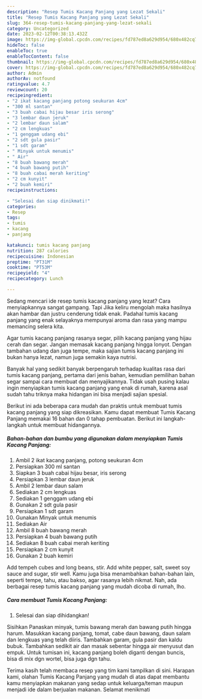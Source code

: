 ```yaml
---
description: "Resep Tumis Kacang Panjang yang Lezat Sekali"
title: "Resep Tumis Kacang Panjang yang Lezat Sekali"
slug: 364-resep-tumis-kacang-panjang-yang-lezat-sekali
category: Uncategorized
date: 2023-02-12T00:38:13.432Z
image: https://img-global.cpcdn.com/recipes/fd787ed8a629d954/680x482cq70/tumis-kacang-panjang-foto-resep-utama.jpg
hideToc: false
enableToc: true
enableTocContent: false
thumbnail: https://img-global.cpcdn.com/recipes/fd787ed8a629d954/680x482cq70/tumis-kacang-panjang-foto-resep-utama.jpg
cover: https://img-global.cpcdn.com/recipes/fd787ed8a629d954/680x482cq70/tumis-kacang-panjang-foto-resep-utama.jpg
author: Admin
authorAv: notfound
ratingvalue: 4.7
reviewcount: 20
recipeingredient:
- "2 ikat kacang panjang potong seukuran 4cm"
- "300 ml santan"
- "3 buah cabai hijau besar iris serong"
- "3 lembar daun jeruk"
- "2 lembar daun salam"
- "2 cm lengkuas"
- "1 genggam udang ebi"
- "2 sdt gula pasir"
- "1 sdt garam"
- " Minyak untuk menumis"
- " Air"
- "8 buah bawang merah"
- "4 buah bawang putih"
- "8 buah cabai merah keriting"
- "2 cm kunyit"
- "2 buah kemiri"
recipeinstructions:

- "Selesai dan siap dinikmati!"
categories:
- Resep
tags:
- tumis
- kacang
- panjang

katakunci: tumis kacang panjang 
nutrition: 287 calories
recipecuisine: Indonesian
preptime: "PT31M"
cooktime: "PT53M"
recipeyield: "4"
recipecategory: Lunch

---
```



Sedang mencari ide resep tumis kacang panjang yang lezat? Cara menyiapkannya sangat gampang. Tapi Jika keliru mengolah maka hasilnya akan hambar dan justru cenderung tidak enak. Padahal tumis kacang panjang yang enak selayaknya mempunyai aroma dan rasa yang mampu memancing selera kita.


Agar tumis kacang panjang rasanya segar, pilih kacang panjang yang hijau cerah dan segar. Jangan memasak kacang panjang hingga lonyot. Dengan tambahan udang dan juga tempe, maka sajian tumis kacang panjang ini bukan hanya lezat, namun juga semakin kaya nutrisi.

Banyak hal yang sedikit banyak berpengaruh terhadap kualitas rasa dari tumis kacang panjang, pertama dari jenis bahan, kemudian pemilihan bahan segar sampai cara membuat dan menyajikannya. Tidak usah pusing kalau ingin menyiapkan tumis kacang panjang yang enak di rumah, karena asal sudah tahu triknya maka hidangan ini bisa menjadi sajian spesial.


Berikut ini ada beberapa cara mudah dan praktis untuk membuat tumis kacang panjang yang siap dikreasikan. Kamu dapat membuat Tumis Kacang Panjang memakai 16 bahan dan 0 tahap pembuatan. Berikut ini langkah-langkah untuk membuat hidangannya.

<!--inarticleads1-->

##### Bahan-bahan dan bumbu yang digunakan dalam menyiapkan Tumis Kacang Panjang:

1. Ambil 2 ikat kacang panjang, potong seukuran 4cm
1. Persiapkan 300 ml santan
1. Siapkan 3 buah cabai hijau besar, iris serong
1. Persiapkan 3 lembar daun jeruk
1. Ambil 2 lembar daun salam
1. Sediakan 2 cm lengkuas
1. Sediakan 1 genggam udang ebi
1. Gunakan 2 sdt gula pasir
1. Persiapkan 1 sdt garam
1. Gunakan  Minyak untuk menumis
1. Sediakan  Air
1. Ambil 8 buah bawang merah
1. Persiapkan 4 buah bawang putih
1. Sediakan 8 buah cabai merah keriting
1. Persiapkan 2 cm kunyit
1. Gunakan 2 buah kemiri


Add tempeh cubes and long beans, stir. Add white pepper, salt, sweet soy sauce and sugar, stir well. Kamu juga bisa menambahkan bahan-bahan lain, seperti tempe, tahu, atau bakso, agar rasanya lebih nikmat. Nah, ada berbagai resep tumis kacang panjang yang mudah dicoba di rumah, lho. 

<!--inarticleads2-->

##### Cara membuat Tumis Kacang Panjang:


1. Selesai dan siap dihidangkan!

Sisihkan Panaskan minyak, tumis bawang merah dan bawang putih hingga harum. Masukkan kacang panjang, tomat, cabe daun bawang, daun salam dan lengkuas yang telah diiris. Tambahkan garam, gula pasir dan kaldu bubuk. Tambahkan sedikit air dan masak sebentar hingga air menyusut dan empuk. Untuk tumisan ini, kacang panjang boleh diganti dengan buncis, bisa di mix dgn wortel, bisa juga dgn tahu. 

Terima kasih telah membaca resep yang tim kami tampilkan di sini. Harapan kami, olahan Tumis Kacang Panjang yang mudah di atas dapat membantu kamu menyiapkan makanan yang sedap untuk keluarga/teman maupun menjadi ide dalam berjualan makanan. Selamat menikmati
